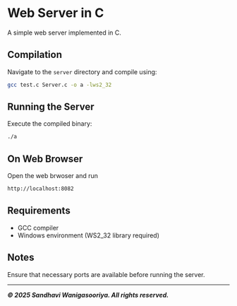 # Web Server in C

A simple web server implemented in C.

## Compilation

Navigate to the `server` directory and compile using:

```sh
gcc test.c Server.c -o a -lws2_32
```

## Running the Server

Execute the compiled binary:
```sh
./a
```

## On Web Browser

Open the web brwoser and run

```sh
http://localhost:8082
```

## Requirements
- GCC compiler
- Windows environment (WS2_32 library required)

## Notes
Ensure that necessary ports are available before running the server.

---
***© 2025 Sandhavi Wanigasooriya. All rights reserved.***